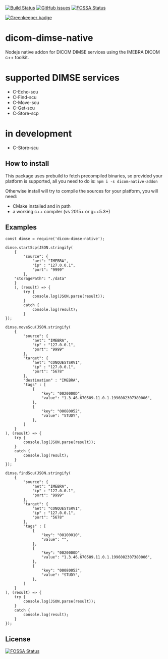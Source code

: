 [![Build Status](https://travis-ci.com/knopkem/dicom-dimse-native.svg?branch=master)](https://travis-ci.com/knopkem/dicom-dimse-native)
[![GitHub issues](https://img.shields.io/github/issues/knopkem/dicom-dimse-native)](https://github.com/knopkem/dicom-dimse-native/issues) [![FOSSA Status](https://app.fossa.io/api/projects/git%2Bgithub.com%2Fknopkem%2Fdicom-dimse-native.svg?type=shield)](https://app.fossa.io/projects/git%2Bgithub.com%2Fknopkem%2Fdicom-dimse-native?ref=badge_shield)

[![Greenkeeper badge](https://badges.greenkeeper.io/knopkem/dicom-dimse-native.svg)](https://greenkeeper.io/)

# dicom-dimse-native
Nodejs native addon for DICOM DIMSE services using the IMEBRA DICOM c++ toolkit.

# supported DIMSE services
* C-Echo-scu 
* C-Find-scu
* C-Move-scu
* C-Get-scu
* C-Store-scp

# in development
* C-Store-scu

## How to install
This package uses prebuild to fetch precompiled binaries, so provided your platform is supported, all you need to do is:
```npm i -s dicom-native-addon```

Otherwise install will try to compile the sources for your platform, you will need:
* CMake installed and in path
* a working c++ compiler (vs 2015+ or g++5.3+)

## Examples
```
const dimse = require('dicom-dimse-native');

dimse.startScp(JSON.stringify(
    {
        "source": {
            "aet": "IMEBRA",
            "ip" : "127.0.0.1",
            "port": "9999"
        },
	"storagePath": "./data"
    }
    ), (result) => {
        try {
            console.log(JSON.parse(result));
        }
        catch {
            console.log(result);
        }
});

dimse.moveScu(JSON.stringify(
    {
        "source": {
            "aet": "IMEBRA",
            "ip" : "127.0.0.1",
            "port": "9999"
        },
        "target": {
            "aet": "CONQUESTSRV1",
            "ip" : "127.0.0.1",
            "port": "5678"
        },
        "destination" : "IMEBRA",
        "tags" : [
            {
                "key": "0020000D", 
                "value": "1.3.46.670589.11.0.1.1996082307380006",
            },
            {
                "key": "00080052", 
                "value": "STUDY",
            },
        ]
    }
), (result) => {
    try {
        console.log(JSON.parse(result));
    }
    catch {
        console.log(result);
    }
});

dimse.findScu(JSON.stringify(
    {
        "source": {
            "aet": "IMEBRA",
            "ip" : "127.0.0.1",
            "port": "9999"
        },
        "target": {
            "aet": "CONQUESTSRV1",
            "ip" : "127.0.0.1",
            "port": "5678"
        },
        "tags" : [
            {
                "key": "00100010", 
                "value": "",
            },
            {
                "key": "0020000D", 
                "value": "1.3.46.670589.11.0.1.1996082307380006",
            },
            {
                "key": "00080052", 
                "value": "STUDY",
            },
        ]
    }
), (result) => {
    try {
        console.log(JSON.parse(result));
    }
    catch {
        console.log(result);
    }
});
```

## License
[![FOSSA Status](https://app.fossa.io/api/projects/git%2Bgithub.com%2Fknopkem%2Fdicom-dimse-native.svg?type=large)](https://app.fossa.io/projects/git%2Bgithub.com%2Fknopkem%2Fdicom-dimse-native?ref=badge_large)
